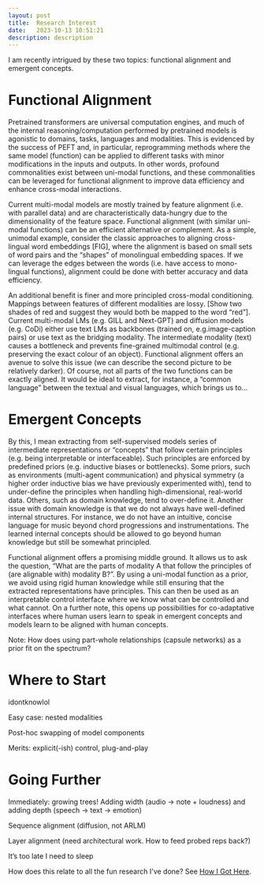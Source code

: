 ```yaml
---
layout: post
title:  Research Interest
date:   2023-10-13 10:51:21
description: description
---
```

I am recently intrigued by these two topics: functional alignment and emergent concepts.

# Functional Alignment

Pretrained transformers are universal computation engines, and much of the internal reasoning/computation performed by pretrained models is agonistic to domains, tasks, languages and modalities. This is evidenced by the success of PEFT and, in particular, reprogramming methods where the same model (function) can be applied to different tasks with minor modifications in the inputs and outputs. In other words, profound commonalities exist between uni-modal functions, and these commonalities can be leveraged for functional alignment to improve data efficiency and enhance cross-modal interactions.

Current multi-modal models are mostly trained by feature alignment (i.e. with parallel data) and are characteristically data-hungry due to the dimensionality of the feature space. Functional alignment (with similar uni-modal functions) can be an efficient alternative or complement. As a simple, unimodal example, consider the classic approaches to aligning cross-lingual word embeddings [FIG], where the alignment is based on small sets of word pairs and the “shapes” of monolingual embedding spaces. If we can leverage the edges between the words (i.e. have access to mono-lingual functions), alignment could be done with better accuracy and data efficiency.

An additional benefit is finer and more principled cross-modal conditioning. Mappings between features of different modalities are lossy. [Show two shades of red and suggest they would both be mapped to the word “red”]. Current multi-modal LMs (e.g. GILL and Next-GPT) and diffusion models (e.g. CoDi) either use text LMs as backbones (trained on, e.g.image-caption pairs) or use text as the bridging modality. The intermediate modality (text) causes a bottleneck and prevents fine-grained multimodal control (e.g. preserving the exact colour of an object). Functional alignment offers an avenue to solve this issue (we can describe the second picture to be relatively darker). Of course, not all parts of the two functions can be exactly aligned. It would be ideal to extract, for instance, a “common language” between the textual and visual languages, which brings us to…

# Emergent Concepts

By this, I mean extracting from self-supervised models series of intermediate representations or “concepts” that follow certain principles (e.g. being interpretable or interfaceable). Such principles are enforced by predefined priors (e.g. inductive biases or bottlenecks). Some priors, such as environments (multi-agent communication) and physical symmetry (a higher order inductive bias we have previously experimented with), tend to under-define the principles when handling high-dimensional, real-world data. Others, such as domain knowledge, tend to over-define it. Another issue with domain knowledge is that we do not always have well-defined internal structures. For instance, we do not have an intuitive, concise language for music beyond chord progressions and instrumentations. The learned internal concepts should be allowed to go beyond human knowledge but still be somewhat principled.

Functional alignment offers a promising middle ground. It allows us to ask the question, “What are the parts of modality A that follow the principles of (are alignable with) modality B?”. By using a uni-modal function as a prior, we avoid using rigid human knowledge while still ensuring that the extracted representations have principles. This can then be used as an interpretable control interface where we know what can be controlled and what cannot. On a further note, this opens up possibilities for co-adaptative interfaces where human users learn to speak in emergent concepts and models learn to be aligned with human concepts.

Note: How does using part-whole relationships (capsule networks) as a prior fit on the spectrum?

# Where to Start

idontknowlol

Easy case: nested modalities

Post-hoc swapping of model components

Merits: explicit(-ish) control, plug-and-play

# Going Further

Immediately: growing trees! Adding width (audio -> note + loudness) and adding depth (speech -> text -> emotion)

Sequence alignment (diffusion, not ARLM)

Layer alignment (need architectural work. How to feed probed reps back?)

It’s too late I need to sleep

How does this relate to all the fun research I've done? See <a href="./blog/2023/research-interest">How I Got Here</a>.
